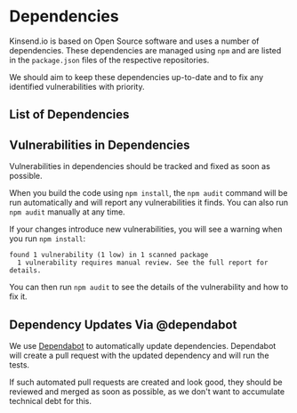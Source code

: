 # Dependencies

Kinsend.io is based on Open Source software and uses a number of dependencies.
These dependencies are managed using `npm` and are listed in the `package.json` files of the respective repositories.

We should aim to keep these dependencies up-to-date and to fix any identified vulnerabilities with priority.

## List of Dependencies


## Vulnerabilities in Dependencies

Vulnerabilities in dependencies should be tracked and fixed as soon as possible.

When you build the code using `npm install`, the `npm audit` command will be run automatically and will report
any vulnerabilities it finds. You can also run `npm audit` manually at any time.

If your changes introduce new vulnerabilities, you will see a warning when you run `npm install`:

```
found 1 vulnerability (1 low) in 1 scanned package
  1 vulnerability requires manual review. See the full report for details.
```

You can then run `npm audit` to see the details of the vulnerability and how to fix it.

## Dependency Updates Via @dependabot

We use [Dependabot](https://dependabot.com/) to automatically update dependencies. Dependabot will create a pull request
with the updated dependency and will run the tests.

If such automated pull requests are created and look good, they should be reviewed and merged as soon as possible,
as we don't want to accumulate technical debt for this.
